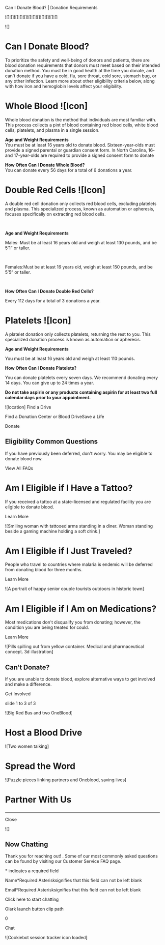 Can I Donate Blood? | Donation Requirements 

![]![]![]![]![]![]![]![]![]![]![]![]

![]

# Can I Donate Blood?

To prioritize the safety and well-being of donors and patients, there are blood donation requirements that donors must meet based on their intended donation method. You must be in good health at the time you donate, and can't donate if you have a cold, flu, sore throat, cold sore, stomach bug, or any other infection. Learn more about other eligibility criteria below, along with how iron and hemoglobin levels affect your eligibility.

# Whole Blood ![Icon]

Whole blood donation is the method that individuals are most familiar with. This process collects a pint of blood containing red blood cells, white blood cells, platelets, and plasma in a single session. 

  
**Age and Weight Requirements**  
You must be at least 16 years old to donate blood. Sixteen-year-olds must provide a signed parental or guardian consent form. In North Carolina, 16- and 17-year-olds are required to provide a signed consent form to donate

  
**How Often Can I Donate Whole Blood?**  
You can donate every 56 days for a total of 6 donations a year.

 

# Double Red Cells ![Icon]

A double red cell donation only collects red blood cells, excluding platelets and plasma. This specialized process, known as automation or apheresis, focuses specifically on extracting red blood cells.

 

**Age and Weight Requirements**

Males: Must be at least 16 years old and weigh at least 130 pounds, and be 5’1” or taller.

 

Females:Must be at least 16 years old, weigh at least 150 pounds, and be 5’5” or taller. 

 

**How Often Can I Donate Double Red Cells?**

Every 112 days for a total of 3 donations a year.

 

# Platelets ![Icon]

A platelet donation only collects platelets, returning the rest to you. This specialized donation process is known as automation or apheresis.

  
**Age and Weight Requirements**

You must be at least 16 years old and weigh at least 110 pounds.  
  
**How Often Can I Donate Platelets?**

You can donate platelets every seven days. We recommend donating every 14 days. You can give up to 24 times a year.  
  
**Do not take aspirin or any products containing aspirin for at least two full calendar days prior to your appointment.**

 

 ![location]  Find a Drive

Find a Donation Center or Blood DriveSave a Life

Donate

## Eligibility Common Questions

If you have previously been deferred, don't worry. You may be eligible to donate blood now.

 View All FAQs 

# Am I Eligible if I Have a Tattoo?

If you received a tattoo at a state-licensed and regulated facility you are eligible to donate blood.  

Learn More

![Smiling woman with tattooed arms standing in a diner. Woman standing beside a gaming machine holding a soft drink.]

# Am I Eligible if I Just Traveled?

People who travel to countries where malaria is endemic will be deferred from donating blood for three months.

Learn More

![A portrait of happy senior couple tourists outdoors in historic town]

# Am I Eligible if I Am on Medications?

Most medications don't disqualify you from donating; however, the condition you are being treated for could.

Learn More

![Pills spilling out from yellow container. Medical and pharmaceutical concept. 3d illustration]

## Can’t Donate?

If you are unable to donate blood, explore alternative ways to get involved and make a difference.  

 Get Involved

slide 1 to 3 of 3

![Big Red Bus and two OneBlood]

# Host a Blood Drive

![Two women talking]

# Spread the Word

![Puzzle pieces linking partners and Oneblood, saving lives]

# Partner With Us

  

##### 

* * *

 Close 

![]

## Now Chatting

Thank you for reaching out! . Some of our most commonly asked questions can be found by visiting our Customer Service FAQ page.

\* indicates a required field

Name\*Required Asterisksignifies that this field can not be left blank

Email\*Required Asterisksignifies that this field can not be left blank

Click here to start chatting

Olark launch button clip path

0

Chat

![Cookiebot session tracker icon loaded]